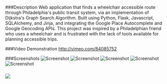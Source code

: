 ###Description
Web application that finds a wheelchair accessible route through Philadelphia's public transit system, via an implementation of Dijkstra's  Graph Search Algorithm. Built using Python, Flask, Javascript, SQLAlchemy, and Jinja, and integrating the Google Place Autocomplete and Google Geocoding APIs. This project was inspired by a Philadelphian friend who uses a wheelchair and is frustrated with the lack of tools available for planning accessible trips.

###Video Demonstration
http://vimeo.com/84085752

###Screenshots
![Screenshot](https://raw.github.com/ebalcomb/Hackbright-Final-Project/master/screenshots/home.png)
![Screenshot](https://raw.github.com/ebalcomb/Hackbright-Final-Project/master/screenshots/find_route.png)
![Screenshot](https://raw.github.com/ebalcomb/Hackbright-Final-Project/master/screenshots/route_result.png)
![Screenshot](https://raw.github.com/ebalcomb/Hackbright-Final-Project/master/screenshots/about.png)
![Screenshot](https://raw.github.com/ebalcomb/Hackbright-Final-Project/master/screenshots/contact.png)

###


<img src="https://api.keen.io/3.0/projects/52e4161c36bf5a5154000002
/events/github_opened?api_key=08b0452328ff4410ed85e3d40c6531552d5b50c849f15a723936d39c707d35bfc1eb36687274d816874cb570b43dd33958b53bd7aaab0c415a7f1cb311f5280304ccb8e6bffc25419efe3fd1ec8e3a9ebfd2f436ce80fa03dae575a9ad2127fc0f69b4760de005b441b40e56cf6d855e&data=CXsNCiAgICAgICAgImNhbXBhaWduIiA6ICJUZXN0aW5nIGZyb20gYW5hbHl0aWNzIGNsYXNzISIsDQogICAgfQ=="></img>
